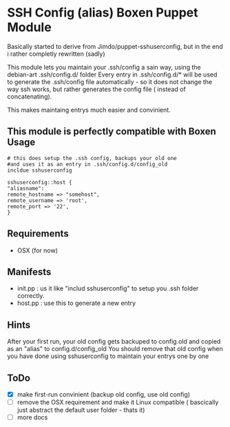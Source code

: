 SSH Config (alias) Boxen Puppet Module
============================

Basically started to derive from Jimdo/puppet-sshuserconfig,  but in the end i rather completly rewritten (sadly)

This module lets you maintain your .ssh/config a sain way, using the debian-art .ssh/config.d/<alias> folder
Every entry in .ssh/config.d/* will be used to generate the .ssh/config file automatically - so it does not change the way ssh works,
but rather generates the config file ( instead of concatenating).

This makes maintaing entrys much easier and convinient.

This module is perfectly compatible with Boxen
Usage
---------
```puppet
# this does setup the .ssh config, backups your old one 
#and uses it as an entry in .ssh/config.d/config_old
incldue sshuserconfig 

sshuserconfig::host {
"aliasname":
remote_hostname => "somehost",
remote_username => 'root',
remote_port => '22',
} 	
```

Requirements
------------

* OSX (for now) 

Manifests
---------

* init.pp : us it like "includ sshuserconfig" to setup you .ssh folder correctly. 
* host.pp : use this to generate a new entry

Hints
---------
After your first run, your old config gets backuped to config.old and copied as an "alias" to config.d/config_old
You should remove that old config when you have done using sshuserconfig to maintain your entrys one by one

ToDo
---------
- [x] make first-run convinient (backup old config, use old config)
- [ ] remove the OSX requirement and make it Linux compatible ( bascically just abstract the default user folder - thats it)
- [ ] more docs